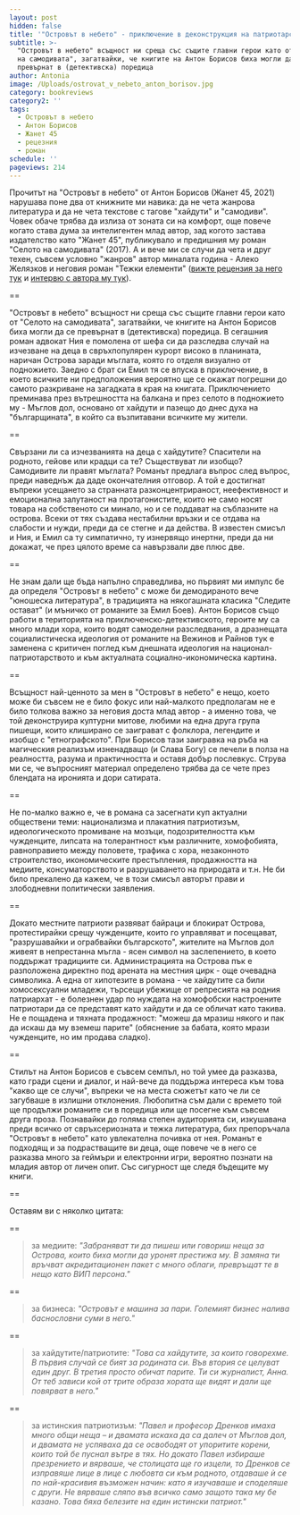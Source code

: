 ```yaml
---
layout: post
hidden: false
title: '"Островът в небето" - приключение в деконструкция на патриотарски митове'
subtitle: >-
  "Островът в небето" всъщност ни среща със същите главни герои като от "Селото
  на самодивата", загатвайки, че книгите на Антон Борисов биха могли да се
  превърнат в (детективска) поредица
author: Antonia
image: /Uploads/ostrovat_v_nebeto_anton_borisov.jpg
category: bookreviews
category2: ''
tags:
  - Островът в небето
  - Антон Борисов
  - Жанет 45
  - рецезния
  - роман
schedule: ''
pageviews: 214
---
```

Прочитът на "Островът в небето" от Антон Борисов (Жанет 45, 2021) нарушава поне два от книжните ми навика: да не чета жанрова литература и да не чета текстове с тагове "хайдути" и "самодиви". Човек обаче трябва да излиза от зоната си на комфорт, още повече когато става дума за интелигентен млад автор, зад когото застава издателство като "Жанет 45", публикувало и предишния му роман "Селото на самодивата" (2017). А и вече ми се случи да чета и друг техен, съвсем условно "жанров" автор миналата година - Алеко Желязков и неговия роман "Тежки елементи" ([вижте рецензия за него тук](https://literaturnirazgovori.com/bookreviews/2020/07/02/10-47-%D1%82%D0%B5%D0%B6%D0%BA%D0%B8-%D0%B5%D0%BB%D0%B5%D0%BC%D0%B5%D0%BD%D1%82%D0%B8-%D0%BD%D0%B0-%D0%B0%D0%BB%D0%B5%D0%BA%D0%BE-%D0%B6%D0%B5%D0%BB%D1%8F%D0%B7%D0%BA%D0%BE%D0%B2-%D0%B1%D1%8A%D0%BB%D0%B3%D0%B0%D1%80%D1%81%D0%BA%D0%B8%D1%8F%D1%82-%D0%B4%D1%8A%D0%B3%D0%BB%D0%B0%D1%81-%D0%B0%D0%B4%D0%B0%D0%BC%D1%81.html) и [интервю с автора му тук](https://literaturnirazgovori.com/interviews/2020/07/17/09-36-%D0%B0%D0%BB%D0%B5%D0%BA%D0%BE-%D0%B6%D0%B5%D0%BB%D1%8F%D0%B7%D0%BA%D0%BE%D0%B2-t%D0%B5%D0%B6%D0%BA%D0%B8%D1%82%D0%B5-%D0%B5%D0%BB%D0%B5%D0%BC%D0%B5%D0%BD%D1%82%D0%B8-%D1%81%D0%B0-%D1%82%D1%80%D0%B8-%D0%BD%D0%B0%D1%83%D0%BA%D0%B0%D1%82%D0%B0-%D0%BB%D1%8E%D0%B1%D0%BE%D0%B2%D1%82%D0%B0-%D0%B8-%D1%85%D1%83%D0%BC%D0%BE%D1%80%D1%8A%D1%82.html)). 

\==

"Островът в небето" всъщност ни среща със същите главни герои като от "Селото на самодивата", загатвайки, че книгите на Антон Борисов биха могли да се превърнат в (детективска) поредица. В сегашния роман адвокат Ния е помолена от шефа си да разследва случай на изчезване на деца в свръхпопулярен курорт високо в планината, наричан Острова заради мъглата, която го отделя визуално от подножието. Заедно с брат си Емил тя се впуска в приключение, в което всичките ни предположения вероятно ще се окажат погрешни до самото разкриване на загадката в края на книгата. Приключението преминава през вътрешността на балкана и през селото в подножието му - Мъглов дол, основано от хайдути и пазещо до днес духа на "българщината", в който са възпитавани всичките му жители. 

\==

Свързани ли са изчезванията на деца с хайдутите? Спасители на родното, гейове или крадци са те? Съществуват ли изобщо? Самодивите ли правят мъглата? Романът предлага въпрос след въпрос, преди наведнъж да даде окончателния отговор. А той е достигнат въпреки усещането за странната разконцентрираност, неефективност и емоционална залутаност на протагонистите, които не само носят товара на собственото си минало, но и се поддават на съблазните на острова. Всеки от тях създава нестабилни връзки и се отдава на слабости и нужди, преди да се стегне и да действа. В известен смисъл и Ния, и Емил са ту симпатично, ту изнервящо инертни, преди да ни докажат, че през цялото време са навързвали две плюс две. 

\==

Не знам дали ще бъда напълно справедлива, но първият ми импулс бе да определя "Островът в небето" с може би демодираното вече "юношеска литература", в традицията на някогашната класика "Следите остават" (и мъничко от романите за Емил Боев). Антон Борисов също работи в територията на приключенско-детективското, героите му са много млади хора, които водят самоделни разследвания, а дразнещата социалистическа идеология от романите на Вежинов и Райнов тук е заменена с критичен поглед към днешната идеология на национал-патриотарството и към актуалната социално-икономическа картина. 

\==

Всъщност най-ценното за мен в "Островът в небето" е нещо, което може би съвсем не е било фокус или най-малкото предполагам не е било толкова важно за неговия доста млад автор - а именно това, че той деконструира културни митове, любими на една друга група пишещи, които клиширано се заиграват с фолклора, легендите и изобщо с "етнографското". При Борисов тази заигравка на ръба на магическия реализъм изненадващо (и Слава Богу) се печели в полза на реалността, разума и практичността и оставя добър послевкус. Струва ми се, че въпросният материал определено трябва да се чете през блендата на иронията и дори сатирата. 

\==

Не по-малко важно е, че в романа са засегнати куп актуални обществени теми: национализма и плакатния патриотизъм, идеологическото промиване на мозъци, подозрителността към чужденците, липсата на толерантност към различните, хомофобията, равноправието между половете, трафика с хора, незаконното строителство, икономическите престъпления, продажността на медиите, консуматорството и разрушаването на природата и т.н. Не би било прекалено да кажем, че в този смисъл авторът прави и злободневни политически заявления.     

\==

Докато местните патриоти развяват байраци и блокират Острова, протестирайки срещу чужденците, които го управляват и посещават, "разрушавайки и ограбвайки българското", жителите на Мъглов дол живеят в непрестанна мъгла - ясен символ на заслепението, в което поддържат традициите си. Администрацията на Острова пък е разположена директно под арената на местния цирк - още очевадна символика. А една от хипотезите в романа - че хайдутите са били хомосексуални младежи, търсещи убежище от репресията на родния патриархат - е болезнен удар по нуждата на хомофобски настроените патриотари да се представят като хайдути и да се обличат като такива. Не е пощадена и тяхната продажност: "можеш да мразиш някого и пак да искаш да му вземеш парите" (обяснение за бабата, която мрази чужденците, но им продава сладко). 

\==

Стилът на Антон Борисов е съвсем семпъл, но той умее да разказва, като гради сцени и диалог, и най-вече да поддържа интереса към това "какво ще се случи", въпреки че на места сюжетът като че ли се загубваше в излишни отклонения. Любопитна съм дали с времето той ще продължи романите си в поредица или ще посегне към съвсем друга проза. Познавайки до голяма степен аудиторията си, изкушавана преди всичко от свръхсериозната и тежка литература, бих препоръчала "Островът в небето" като увлекателна почивка от нея. Романът е подходящ и за подрастващите ви деца, още повече че в него се разказва много за геймъри и електронни игри, вероятно познати на младия автор от личен опит. Със сигурност ще следя бъдещите му книги.

\==

Оставям ви с няколко цитата:

\==

> за медиите: *"Забраняват ти да пишеш или говориш неща за Острова, които биха могли да уронят престижа му. В замяна ти връчват акредитационен пакет с много облаги, превръщат те в нещо като ВИП персона."*

\==

> за бизнеса: *"Островът е машина за пари. Големият бизнес налива баснословни суми в него."*

\==

> за хайдутите/патриотите: *"Това са хайдутите, за които говорехме. В първия случай се бият за родината си. Във втория се целуват един друг. В третия просто обичат парите. Ти си журналист, Анна. От теб зависи кой от трите образа хората ще видят и дали ще повярват в него."* 

\==

> за истинския патриотизъм: *"Павел и професор Дренков имаха много общи неща – и двамата искаха да са далеч от Мъглов дол, и двамата не успяваха да се освободят от упоритите корени, които той бе пуснал вътре в тях. Но докато Павел избираше презрението и вярваше, че столицата ще го изцели, то Дренков се изправяше лице в лице с любовта си към родното, отдаваше ѝ се по най-красивия възможен начин: като я изучаваше и споделяше с други. Не вярваше сляпо във всичко само защото така му бе казано. Това бяха белезите на един истински патриот."*